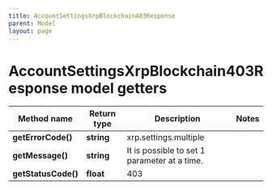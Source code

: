 ```yaml
---
title: AccountSettingsXrpBlockchain403Response
parent: Model
layout: page
---
```


# AccountSettingsXrpBlockchain403Response model getters

Method name | Return type | Description | Notes
------------ | ------------- | ------------- | -------------
**getErrorCode()** | **string** | xrp.settings.multiple |
**getMessage()** | **string** | It is possible to set 1 parameter at a time. |
**getStatusCode()** | **float** | 403 |

